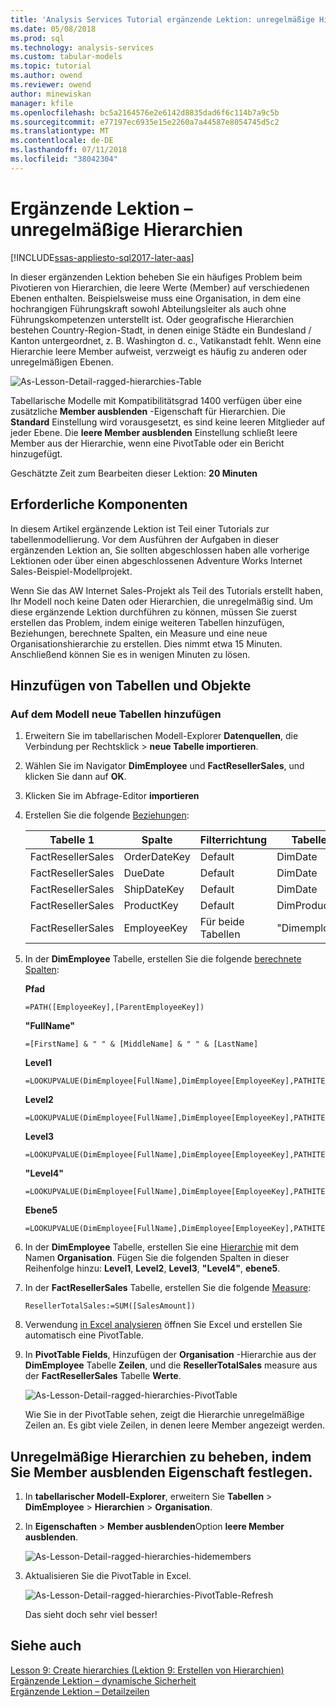 ```yaml
---
title: 'Analysis Services Tutorial ergänzende Lektion: unregelmäßige Hierarchien | Microsoft-Dokumentation'
ms.date: 05/08/2018
ms.prod: sql
ms.technology: analysis-services
ms.custom: tabular-models
ms.topic: tutorial
ms.author: owend
ms.reviewer: owend
author: minewiskan
manager: kfile
ms.openlocfilehash: bc5a2164576e2e6142d8835dad6f6c114b7a9c5b
ms.sourcegitcommit: e77197ec6935e15e2260a7a44587e8054745d5c2
ms.translationtype: MT
ms.contentlocale: de-DE
ms.lasthandoff: 07/11/2018
ms.locfileid: "38042304"
---
```

# <a name="supplemental-lesson---ragged-hierarchies"></a>Ergänzende Lektion – unregelmäßige Hierarchien

[!INCLUDE[ssas-appliesto-sql2017-later-aas](../../includes/ssas-appliesto-sql2017-later-aas.md)]

In dieser ergänzenden Lektion beheben Sie ein häufiges Problem beim Pivotieren von Hierarchien, die leere Werte (Member) auf verschiedenen Ebenen enthalten. Beispielsweise muss eine Organisation, in dem eine hochrangigen Führungskraft sowohl Abteilungsleiter als auch ohne Führungskompetenzen unterstellt ist. Oder geografische Hierarchien bestehen Country-Region-Stadt, in denen einige Städte ein Bundesland / Kanton untergeordnet, z. B. Washington d. c., Vatikanstadt fehlt. Wenn eine Hierarchie leere Member aufweist, verzweigt es häufig zu anderen oder unregelmäßigen Ebenen.

![As-Lesson-Detail-ragged-hierarchies-Table](../tutorial-tabular-1400/media/as-lesson-detail-ragged-hierarchies-table.png)

Tabellarische Modelle mit Kompatibilitätsgrad 1400 verfügen über eine zusätzliche **Member ausblenden** -Eigenschaft für Hierarchien. Die **Standard** Einstellung wird vorausgesetzt, es sind keine leeren Mitglieder auf jeder Ebene. Die **leere Member ausblenden** Einstellung schließt leere Member aus der Hierarchie, wenn eine PivotTable oder ein Bericht hinzugefügt.  
  
Geschätzte Zeit zum Bearbeiten dieser Lektion: **20 Minuten**  
  
## <a name="prerequisites"></a>Erforderliche Komponenten  
In diesem Artikel ergänzende Lektion ist Teil einer Tutorials zur tabellenmodellierung. Vor dem Ausführen der Aufgaben in dieser ergänzenden Lektion an, Sie sollten abgeschlossen haben alle vorherige Lektionen oder über einen abgeschlossenen Adventure Works Internet Sales-Beispiel-Modellprojekt. 

Wenn Sie das AW Internet Sales-Projekt als Teil des Tutorials erstellt haben, Ihr Modell noch keine Daten oder Hierarchien, die unregelmäßig sind. Um diese ergänzende Lektion durchführen zu können, müssen Sie zuerst erstellen das Problem, indem einige weiteren Tabellen hinzufügen, Beziehungen, berechnete Spalten, ein Measure und eine neue Organisationshierarchie zu erstellen. Dies nimmt etwa 15 Minuten. Anschließend können Sie es in wenigen Minuten zu lösen.  

## <a name="add-tables-and-objects"></a>Hinzufügen von Tabellen und Objekte
  
### <a name="to-add-new-tables-to-your-model"></a>Auf dem Modell neue Tabellen hinzufügen
  
1.  Erweitern Sie im tabellarischen Modell-Explorer **Datenquellen**, die Verbindung per Rechtsklick > **neue Tabelle importieren**.
  
2.  Wählen Sie im Navigator **DimEmployee** und **FactResellerSales**, und klicken Sie dann auf **OK**.

3.  Klicken Sie im Abfrage-Editor **importieren**

4.  Erstellen Sie die folgende [Beziehungen](../tutorial-tabular-1400/as-lesson-4-create-relationships.md):

    | Tabelle 1           | Spalte       | Filterrichtung   | Tabelle 2     | Spalte      | Active |
    |-------------------|--------------|--------------------|-------------|-------------|--------|
    | FactResellerSales | OrderDateKey | Default            | DimDate     | date        | ja    |
    | FactResellerSales | DueDate      | Default            | DimDate     | date        | nein     |
    | FactResellerSales | ShipDateKey  | Default            | DimDate     | date        | nein     |
    | FactResellerSales | ProductKey   | Default            | DimProduct  | ProductKey  | ja    |
    | FactResellerSales | EmployeeKey  | Für beide Tabellen | "Dimemployee" | EmployeeKey | ja    |

5. In der **DimEmployee** Tabelle, erstellen Sie die folgende [berechnete Spalten](../tutorial-tabular-1400/as-lesson-5-create-calculated-columns.md): 

    **Pfad** 
    ```
    =PATH([EmployeeKey],[ParentEmployeeKey])
    ```

    **"FullName"** 
    ```
    =[FirstName] & " " & [MiddleName] & " " & [LastName]
    ```

    **Level1** 
    ```
    =LOOKUPVALUE(DimEmployee[FullName],DimEmployee[EmployeeKey],PATHITEM([Path],1,1)) 
    ```

    **Level2** 
    ```
    =LOOKUPVALUE(DimEmployee[FullName],DimEmployee[EmployeeKey],PATHITEM([Path],2,1)) 
    ```

    **Level3** 
    ```
    =LOOKUPVALUE(DimEmployee[FullName],DimEmployee[EmployeeKey],PATHITEM([Path],3,1)) 
    ```

    **"Level4"** 
    ```
    =LOOKUPVALUE(DimEmployee[FullName],DimEmployee[EmployeeKey],PATHITEM([Path],4,1)) 
    ```

    **Ebene5** 
    ```
    =LOOKUPVALUE(DimEmployee[FullName],DimEmployee[EmployeeKey],PATHITEM([Path],5,1)) 
    ```

6.  In der **DimEmployee** Tabelle, erstellen Sie eine [Hierarchie](../tutorial-tabular-1400/as-lesson-9-create-hierarchies.md) mit dem Namen **Organisation**. Fügen Sie die folgenden Spalten in dieser Reihenfolge hinzu: **Level1**, **Level2**, **Level3**, **"Level4"**, **ebene5**.

7.  In der **FactResellerSales** Tabelle, erstellen Sie die folgende [Measure](../tutorial-tabular-1400/as-lesson-6-create-measures.md):

    ```
    ResellerTotalSales:=SUM([SalesAmount])
    ```

8.  Verwendung [in Excel analysieren](../tutorial-tabular-1400/as-lesson-12-analyze-in-excel.md) öffnen Sie Excel und erstellen Sie automatisch eine PivotTable.

9.  In **PivotTable Fields**, Hinzufügen der **Organisation** -Hierarchie aus der **DimEmployee** Tabelle **Zeilen**, und die  **ResellerTotalSales** measure aus der **FactResellerSales** Tabelle **Werte**.

    ![As-Lesson-Detail-ragged-hierarchies-PivotTable](../tutorial-tabular-1400/media/as-lesson-detail-ragged-hierarchies-pivottable.png)

    Wie Sie in der PivotTable sehen, zeigt die Hierarchie unregelmäßige Zeilen an. Es gibt viele Zeilen, in denen leere Member angezeigt werden.

## <a name="to-fix-the-ragged-hierarchy-by-setting-the-hide-members-property"></a>Unregelmäßige Hierarchien zu beheben, indem Sie Member ausblenden Eigenschaft festlegen.

1.  In **tabellarischer Modell-Explorer**, erweitern Sie **Tabellen** > **DimEmployee** > **Hierarchien**  >  **Organisation**.

2.  In **Eigenschaften** > **Member ausblenden**Option **leere Member ausblenden**. 

    ![As-Lesson-Detail-ragged-hierarchies-hidemembers](../tutorial-tabular-1400/media/as-lesson-detail-ragged-hierarchies-hidemembers.png)

3.  Aktualisieren Sie die PivotTable in Excel. 

    ![As-Lesson-Detail-ragged-hierarchies-PivotTable-Refresh](../tutorial-tabular-1400/media/as-lesson-detail-ragged-hierarchies-pivottable-refresh.png)

    Das sieht doch sehr viel besser!

## <a name="see-also"></a>Siehe auch   
[Lesson 9: Create hierarchies (Lektion 9: Erstellen von Hierarchien)](../tutorial-tabular-1400/as-lesson-9-create-hierarchies.md)  
[Ergänzende Lektion – dynamische Sicherheit](../tutorial-tabular-1400/as-supplemental-lesson-dynamic-security.md)  
[Ergänzende Lektion – Detailzeilen](../tutorial-tabular-1400/as-supplemental-lesson-detail-rows.md)  
